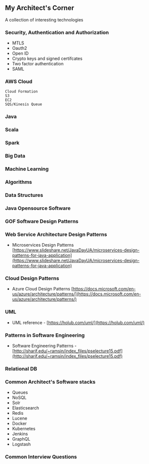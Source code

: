 ## My Architect's Corner

A collection of interesting technologies 

### Security, Authentication and Authorization

  * MTLS
  * Oauth2
  * Open ID
  * Crypto keys and signed certifcates
  * Two factor authentication
  * SAML

### AWS Cloud
    Cloud Formation
    S3
    EC2
    SQS/Kinesis Queue

### Java


### Scala


### Spark


### Big Data


### Machine Learning


### Algorithms


### Data Structures


### Java Opensource Software


### GOF Software Design Patterns


### Web Service Architecture Design Patterns

  * Microservices Design Patterns [https://www.slideshare.net/JavaDayUA/microservices-design-patterns-for-java-application](https://www.slideshare.net/JavaDayUA/microservices-design-patterns-for-java-application)

### Cloud Design Patterns

  * Azure Cloud Design Patterns [https://docs.microsoft.com/en-us/azure/architecture/patterns/](https://docs.microsoft.com/en-us/azure/architecture/patterns/)

### UML

  * UML reference - [https://holub.com/uml/](https://holub.com/uml/)

### Patterns in Software Engineering

  * Software Engineering Patterns - [http://sharif.edu/~ramsin/index_files/pselecture15.pdf](http://sharif.edu/~ramsin/index_files/pselecture15.pdf)

### Relational DB


### Common Architect's Software stacks

  * Queues
  * NoSQL
  * Solr
  * Elasticsearch
  * Redis
  * Lucene
  * Docker
  * Kubernetes
  * Jenkins
  * GraphQL
  * Logstash
  

### Common Interview Questions

